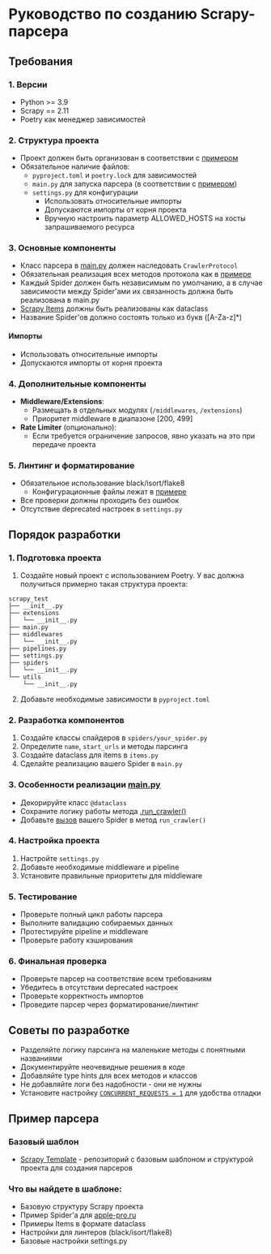 # Руководство по созданию Scrapy-парсера

## Требования

### 1. Версии
- Python >= 3.9
- Scrapy == 2.11
- Poetry как менеджер зависимостей

### 2. Структура проекта
- Проект должен быть организован в соответствии с [примером](#пример-парсера)
- Обязательное наличие файлов:
  - `pyproject.toml` и `poetry.lock` для зависимостей
  - `main.py` для запуска парсера (в соответствии с [примером](#пример-парсера))
  - `settings.py` для конфигурации
    - Использовать относительные импорты
    - Допускаются импорты от корня проекта
    - Вручную настроить параметр ALLOWED_HOSTS на хосты запрашиваемого ресурса

### 3. Основные компоненты

- Класс парсера в [main.py](https://github.com/ByteVoyager1/scrapy_templates/blob/main/example/apple_pro/main.py) должен наследовать `CrawlerProtocol`
- Обязательная реализация всех методов протокола как в [примере](#пример-парсера)
- Каждый Spider должен быть независимым по умолчанию, а в случае зависимости между Spider'ами их связанность должна быть реализована в main.py
- [Scrapy Items](https://docs.scrapy.org/en/latest/topics/items.html) должны быть реализованы как dataclass
- Название Spider'ов должно состоять только из букв ([A-Za-z]*) 

#### Импорты
- Использовать относительные импорты
- Допускаются импорты от корня проекта

### 4. Дополнительные компоненты
- **Middleware/Extensions**: 
  - Размещать в отдельных модулях (`/middlewares`, `/extensions`)
  - Приоритет middleware в диапазоне [200, 499]
- **Rate Limiter** (опционально):
  - Если требуется ограничение запросов, явно указать на это при передаче проекта

### 5. Линтинг и форматирование
- Обязательное использование black/isort/flake8
    - Конфигурационные файлы лежат в [примере](#пример-парсера)
- Все проверки должны проходить без ошибок
- Отсутствие deprecated настроек в `settings.py`

## Порядок разработки

### 1. Подготовка проекта 
1. Создайте новый проект с использованием Poetry.
У вас должна получиться примерно такая структура проекта:
```
scrapy_test
├── __init__.py
├── extensions
│   └── __init__.py
├── main.py
├── middlewares
│   └── __init__.py
├── pipelines.py
├── settings.py
├── spiders
│   └── __init__.py
└── utils
    └── __init__.py
```
2. Добавьте необходимые зависимости в `pyproject.toml`

### 2. Разработка компонентов
1. Создайте классы спайдеров в `spiders/your_spider.py`
2. Определите `name`, `start_urls` и методы парсинга
3. Создайте dataclass для items в `items.py`
4. Сделайте реализацию вашего Spider в `main.py`

### 3. Особенности реализации [main.py](https://github.com/ByteVoyager1/scrapy_templates/blob/main/example/apple_pro/main.py)
- Декорируйте класс `@dataclass`
- Сохраните логику работы метода [.run_crawler()](https://github.com/ByteVoyager1/scrapy_templates/blob/main/example/apple_pro/main.py#L12)
- Добавьте [вызов](https://github.com/ByteVoyager1/scrapy_templates/blob/main/example/apple_pro/main.py#L13) вашего Spider в метод `run_crawler()`

### 4. Настройка проекта
1. Настройте `settings.py`
2. Добавьте необходимые middleware и pipeline
3. Установите правильные приоритеты для middleware

### 5. Тестирование
- Проверьте полный цикл работы парсера
- Выполните валидацию собираемых данных
- Протестируйте pipeline и middleware
- Проверьте работу кэширования

### 6. Финальная проверка
- Проверьте парсер на соответствие всем требованиям
- Убедитесь в отсутствии deprecated настроек
- Проверьте корректность импортов
- Проведите парсер через форматирование/линтинг

## Советы по разработке

- Разделяйте логику парсинга на маленькие методы с понятными названиями
- Документируйте неочевидные решения в коде
- Добавляйте type hints для всех методов и классов
- Не добавляйте логи без надобности - они не нужны
- Установите настройку [`CONCURRENT_REQUESTS = 1`](https://docs.scrapy.org/en/latest/topics/settings.html#concurrent-requests) для удобства отладки

## Пример парсера


### Базовый шаблон
- [Scrapy Template](https://github.com/ByteVoyager1/scrapy_templates) - репозиторий с базовым шаблоном и структурой проекта для создания парсеров

### Что вы найдете в шаблоне:
- Базовую структуру Scrapy проекта
- Пример Spider'а для [apple-pro.ru](https://apple-pro.ru/)
- Примеры Items в формате dataclass
- Настройки для линтеров (black/isort/flake8)
- Базовые настройки settings.py

